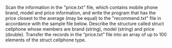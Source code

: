 Scan the information in the "price.txt" file, which contains mobile phone brand, model and price information, and write the program that has the price closest to the average (may be equal) to the "recommend.txt" file in accordance with the sample file below. Describe the structure called struct cellphone whose members are brand (string), model (string) and price (double). Transfer the records in the “price.txt” file into an array of up to 100 elements of the struct cellphone type.

